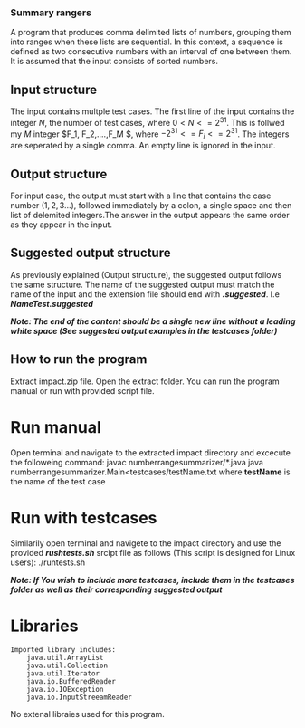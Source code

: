 ### Summary rangers
A program that produces comma delimited lists of numbers, grouping them into ranges when these lists are sequential.
In this context, a sequence is defined as two consecutive numbers with an interval of one between them. It is assumed that the input consists of sorted numbers.

## Input structure
The input contains multple test cases. The first line of the input contains the integer $N$, the number of test cases, where $0<N<= 2^31$.
This is follwed my $M$ integer $F_1, F_2,....,F_M $, where $-2^31<=F_i<= 2^31$. The integers are seperated by a single comma. An empty line is ignored in the input.
    

## Output structure
For input case, the output must start with a line that contains the case number $(1,2,3...)$, followed immediately by a colon, a single space and then list of delemited integers.The answer in the output appears the same order as they appear in the input.

## Suggested output structure
As previously explained (Output structure), the suggested output follows the same structure. The name of the suggested output must match the name of the input and the extension file should end with ***.suggested***. I.e ***NameTest.suggested***

***Note: The end of the content should be a single new line without a leading white space (See suggested output examples in the testcases folder)***

## How to run the program
Extract impact.zip file. Open the extract folder. You can run the program manual or run with provided script file.

# Run manual
Open terminal and navigate to the extracted impact directory and excecute the followeing command:
        javac numberrangesummarizer/*.java 
        java numberrangesummarizer.Main<testcases/testName.txt
    where __testName__ is the name of the test case

# Run with testcases
Similarily open terminal and navigete to the impact directory and use the provided ***rushtests.sh*** srcipt file as follows (This script is designed for Linux users):
        ./runtests.sh

***Note: If You wish to include more testcases, include them in the testcases folder as well as their corresponding suggested output***

# Libraries
    Imported library includes:
        java.util.ArrayList
        java.util.Collection
        java.util.Iterator
        java.io.BufferedReader
        java.io.IOException
        java.io.InputStreeamReader
        
No extenal libraies used for this program.
    

    

